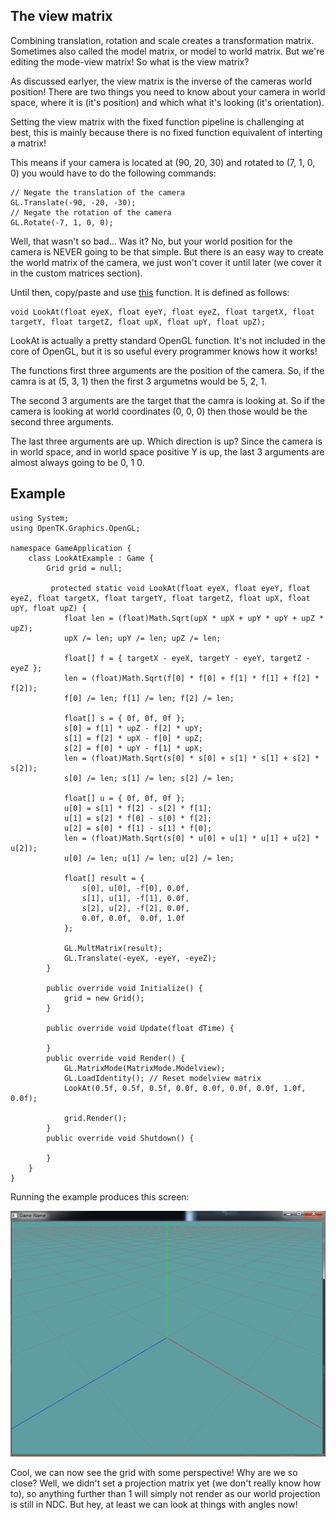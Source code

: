 ## The view matrix 
Combining translation, rotation and scale creates a transformation matrix. Sometimes also called the model matrix, or model to world matrix. But we're editing the mode-view matrix! So what is the view matrix?

As discussed earlyer, the view matrix is the inverse of the cameras world position! There are two things you need to know about your camera in world space, where it is (it's position) and which what it's looking (it's orientation).

Setting the view matrix with the fixed function pipeline is challenging at best, this is mainly because there is no fixed function equivalent of interting a matrix! 

This means if your camera is located at (90, 20, 30) and rotated to (7, 1, 0, 0) you would have to do the following commands:

```
// Negate the translation of the camera
GL.Translate(-90, -20, -30);
// Negate the rotation of the camera
GL.Rotate(-7, 1, 0, 0);
```

Well, that wasn't so bad... Was it? No, but your world position for the camera is NEVER going to be that simple. But there is an easy way to create the world matrix of the camera, we just won't cover it until later (we cover it in the custom matrices section).

Until then, copy/paste and use [this](https://gist.github.com/gszauer/91038dbb010755d719de) function. It is defined as follows:

```
void LookAt(float eyeX, float eyeY, float eyeZ, float targetX, float targetY, float targetZ, float upX, float upY, float upZ);
```

LookAt is actually a pretty standard OpenGL function. It's not included in the core of OpenGL, but it is so useful every programmer knows how it works!

The functions first three arguments are the position of the camera. So, if the camra is at (5, 3, 1) then the first 3 argumetns would be 5, 2, 1.

The second 3 arguments are the target that the camra is looking at. So if the camera is looking at world coordinates (0, 0, 0) then those would be the second three arguments.

The last three arguments are up. Which direction is up? Since the camera is in world space, and in world space positive Y is up, the last 3 arguments are almost always going to be 0, 1 0.

## Example
```
using System;
using OpenTK.Graphics.OpenGL;

namespace GameApplication {
    class LookAtExample : Game {
        Grid grid = null;

         protected static void LookAt(float eyeX, float eyeY, float eyeZ, float targetX, float targetY, float targetZ, float upX, float upY, float upZ) {
            float len = (float)Math.Sqrt(upX * upX + upY * upY + upZ * upZ);
            upX /= len; upY /= len; upZ /= len;

            float[] f = { targetX - eyeX, targetY - eyeY, targetZ - eyeZ };
            len = (float)Math.Sqrt(f[0] * f[0] + f[1] * f[1] + f[2] * f[2]);
            f[0] /= len; f[1] /= len; f[2] /= len;

            float[] s = { 0f, 0f, 0f };
            s[0] = f[1] * upZ - f[2] * upY;
            s[1] = f[2] * upX - f[0] * upZ;
            s[2] = f[0] * upY - f[1] * upX;
            len = (float)Math.Sqrt(s[0] * s[0] + s[1] * s[1] + s[2] * s[2]);
            s[0] /= len; s[1] /= len; s[2] /= len;

            float[] u = { 0f, 0f, 0f };
            u[0] = s[1] * f[2] - s[2] * f[1];
            u[1] = s[2] * f[0] - s[0] * f[2];
            u[2] = s[0] * f[1] - s[1] * f[0];
            len = (float)Math.Sqrt(s[0] * u[0] + u[1] * u[1] + u[2] * u[2]);
            u[0] /= len; u[1] /= len; u[2] /= len;

            float[] result = {
                s[0], u[0], -f[0], 0.0f,
                s[1], u[1], -f[1], 0.0f,
                s[2], u[2], -f[2], 0.0f,
                0.0f, 0.0f,  0.0f, 1.0f
            };

            GL.MultMatrix(result);
            GL.Translate(-eyeX, -eyeY, -eyeZ);
        }

        public override void Initialize() {
            grid = new Grid();
        }

        public override void Update(float dTime) {

        }
        public override void Render() {
            GL.MatrixMode(MatrixMode.Modelview);
            GL.LoadIdentity(); // Reset modelview matrix
            LookAt(0.5f, 0.5f, 0.5f, 0.0f, 0.0f, 0.0f, 0.0f, 1.0f, 0.0f);

            grid.Render();
        }
        public override void Shutdown() {

        }
    }
}
```

Running the example produces this screen:

![LOOKIE](lookAt.png)

Cool, we can now see the grid with some perspective! Why are we so close? Well, we didn't set a projection matrix yet (we don't really know how to), so anything further than 1 will simply not render as our world projection is still in NDC. But hey, at least we can look at things with angles now!